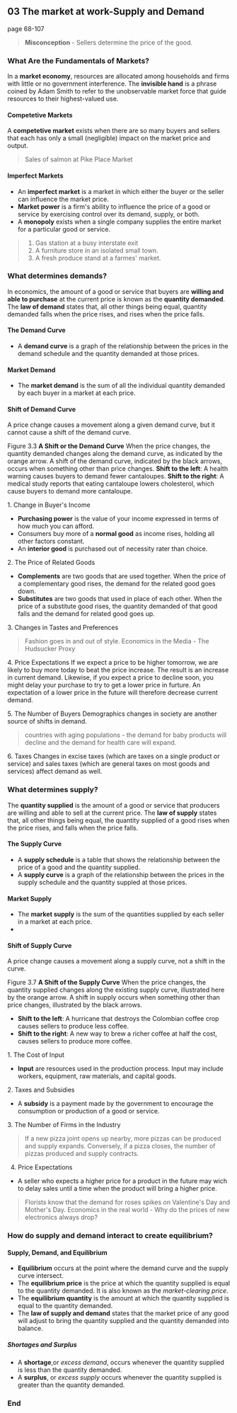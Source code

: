 ## 03 The market at work-Supply and Demand

page 68-107

> **Misconception** - Sellers determine the price of the good.

### What Are the Fundamentals of Markets?
In a **market economy**, resources are allocated among households and firms with little or no government interference.
The **invisible hand** is a phrase coined by Adam Smith to refer to the unobservable market force that guide resources to their highest-valued use.

#### Competetive Markets
A **competetive market** exists when there are so many buyers and sellers that each has only a small (negligible) impact on the market price and output.

> Sales of salmon at Pike Place Market

#### Imperfect Markets
* An **imperfect market** is a market in which either the buyer or the seller can influence the market price.
* **Market power** is a firm's ability to influence the price of a good or service by exercising control over its demand, supply, or both.
* A **monopoly** exists when a single company supplies the entire market for a particular good or service.

> 1. Gas station at a busy interstate exit
> 2. A furniture store in an isolated small town.
> 3. A fresh produce stand at a farmes' market.

### What determines demands?
In economics, the amount of a good or service that buyers are **willing and able to purchase** at the current price is known as the **quantity demanded**.
The **law of demand** states that, all other things being equal, quantity demanded falls when the price rises, and rises when the price falls.

#### The Demand Curve
- A **demand curve** is a graph of the relationship between the prices in the demand schedule and the quantity demanded at those prices.

#### Market Demand
- The **market demand** is the sum of all the individual quantity demanded by each buyer in a market at each price.

#### Shift of Demand Curve
A price change causes a movement along a given demand curve, but it cannot cause a shift of the demand curve.

Figure 3.3
**A Shift or the Demand Curve**
When the price changes, the quantity demanded changes along the demand curve, as indicated by the orange arrow. A shift of the demand curve, indicated by the black arrows, occurs when something other than price changes.
**Shift to the left**: A health warning causes buyers to demand fewer cantaloupes.
**Shift to the right**: A medical study reports that eating cantaloupe lowers cholesterol, which cause buyers to demand more cantaloupe.

1\. Change in Buyer's Income
- **Purchasing power** is the value of your income expressed in terms of how much you can afford.
- Consumers buy more of a **normal good** as income rises, holding all other factors constant.
- An **interior good** is purchased out of necessity rater than choice.

2\. The Price of Related Goods
- **Complements** are two goods that are used together. When the price of a complementary good rises, the demand for the related good goes down.
- **Substitutes** are two goods that used in place of each other. When the price of a substitute good rises, the quantity demanded of that good falls and the demand for related good goes up.

3\. Changes in Tastes and Preferences
> Fashion goes in and out of style.
> Economics in the Media - The Hudsucker Proxy

4\. Price Expectations
If we expect a price to be higher tomorrow, we are likely to buy more today to beat the price increase. The result is an increase in current demand. Likewise, if you expect a price to decline soon, you might delay your purchase to try to get a lower price in furture. An expectation of a lower price in the future will therefore decrease current demand.

5\. The Number of Buyers
Demographics changes in society are another source of shifts in demand.
> countries with aging populations - the demand for baby products will decline and the demand for health care will expand.

6\. Taxes
Changes in excise taxes (which are taxes on a single product or service) and sales taxes (which are general taxes on most goods and services) affect demand as well.

### What determines supply?
The **quantity supplied** is the amount of a good or service that producers are willing and able to sell at the current price.
The **law of supply** states that, all other things being equal, the quantity supplied of a good rises when the price rises, and falls when the price falls.


#### The Supply Curve
- A **supply schedule** is a table that shows the relationship between the price of a good and the quantity supplied.
- A **supply curve** is a graph of the relationship between the prices in the supply schedule and the quantity suppled at those prices.

#### Market Supply
- The **market supply** is the sum of the quantities supplied by each seller in a market at each price.
-
#### Shift of Supply Curve
A price change causes a movement along a supply curve, not a shift in the curve.

Figure 3.7
**A Shift of the Supply Curve**
When the price changes, the quantity supplied changes along the existing supply curve, illustrated here by the orange arrow. A shift in supply occurs when something other than price changes, illustrated by the black arrows.
- **Shift to the left**: A hurricane that destroys the Colombian coffee crop causes sellers to produce less coffee.
- **Shift to the right**: A new way to brew a richer coffee at half the cost, causes sellers to produce more coffee.

1\. The Cost of Input
- **Input** are resources used in the production process. Input may include workers, equipment, raw materials, and capital goods.

2\. Taxes and Subsidies
- A **subsidy** is a payment made by the government to encourage the consumption or production of a good or service.

3\. The Number of Firms in the Industry
> If a new pizza joint opens up nearby, more pizzas can be produced and supply expands. Conversely, if a pizza closes, the number of pizzas produced and supply contracts.

4. Price Expectations
- A seller who expects a higher price for a product in the future may wich to delay sales until a time when the product will bring a higher price.

> Florists know that the demand for roses spikes on Valentine's Day and Mother's Day.
> Economics in the real world - Why do the prices of new electronics always drop?

### How do supply and demand interact to create equilibrium?

#### Supply, Demand, and Equilibrium
- **Equilibrium** occurs at the point where the demand curve and the supply curve intersect.
- The **equilibrium price** is the price at which the quantity supplied is equal to the quantity demanded. It is also known as the *market-clearing price*.
- The **equilibrium quantity** is the amount at which the quantity supplied is equal to the quantity demanded.
- The **law of supply and demand** states that the market price of any good will adjust to bring the quantity supplied and the quantity demanded into balance.

##### Shortages and Surplus
- A **shortage**,or *excess demand*, occurs whenever the quantity supplied is less than the quantity demanded.
- A **surplus**, or *excess supply* occurs whenever the quantity supplied is greater than the quantity demanded.

### End
